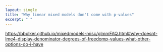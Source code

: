 ```yaml
---
layout: single
title: "Why linear mixed models don't come with p-values"
excerpt: " "
---
```


https://bbolker.github.io/mixedmodels-misc/glmmFAQ.html#why-doesnt-lme4-display-denominator-degrees-of-freedomp-values-what-other-options-do-i-have